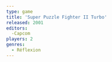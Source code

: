 ```yaml
---
type: game
title: 'Super Puzzle Fighter II Turbo'
released: 2001
editors: 
  -Capcom
players: 2
genres:
  - Réflexion
---
```

